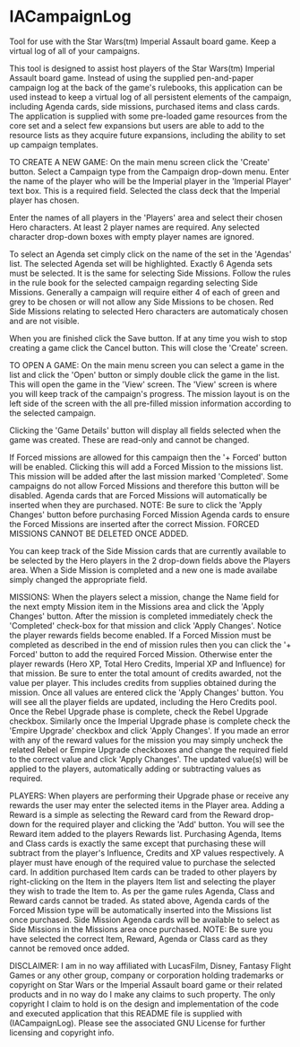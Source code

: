# IACampaignLog
Tool for use with the Star Wars(tm) Imperial Assault board game. Keep a virtual log of all of your campaigns.

This tool is designed to assist host players of the Star Wars(tm) Imperial Assault board game.
Instead of using the supplied pen-and-paper campaign log at the back of the game's rulebooks,
this application can be used instead to keep a virtual log of all persistent elements of the campaign,
including Agenda cards, side missions, purchased items and class cards.
The application is supplied with some pre-loaded game resources from the core set and a select few expansions
but users are able to add to the resource lists as they acquire future expansions, including the ability to set up
campaign templates.

TO CREATE A NEW GAME:
On the main menu screen click the 'Create' button.
Select a Campaign type from the Campaign drop-down menu.
Enter the name of the player who will be the Imperial player in the 'Imperial Player' text box. This is a required field.
Selected the class deck that the Imperial player has chosen.

Enter the names of all players in the 'Players' area and select their chosen Hero characters. At least 2 player names are
required. Any selected character drop-down boxes with empty player names are ignored.

To select an Agenda set cimply click on the name of the set in the 'Agendas' list. The selected Agenda set will be highlighted.
Exactly 6 Agenda sets must be selected.
It is the same for selecting Side Missions. Follow the rules in the rule book for the selected campaign regarding selecting
Side Missions. Generally a campaign will require either 4 of each of green and grey to be chosen or will not allow any
Side Missions to be chosen. Red Side Missions relating to selected Hero characters are automaticaly chosen and are not visible.

When you are finished click the Save button. If at any time you wish to stop creating a game click the Cancel button.
This will close the 'Create' screen.

TO OPEN A GAME:
On the main menu screen you can select a game in the list and click the 'Open' button or simply double click the game
in the list. This will open the game in the 'View' screen.
The 'View' screen is where you will keep track of the campaign's progress. The mission layout is on the left side of the
screen with the all pre-filled mission information according to the selected campaign.

Clicking the 'Game Details' button will display all fields selected when the game was created. These are read-only
and cannot be changed.

If Forced missions are allowed for this campaign then the '+ Forced' button will be enabled. Clicking this will add
a Forced Mission to the missions list. This mission will be added after the last mission marked 'Completed'.
Some campaigns do not allow Forced Missions and therefore this button will be disabled. Agenda cards that are
Forced Missions will automatically be inserted when they are purchased.
NOTE: Be sure to click the 'Apply Changes' button before purchasing Forced Mission Agenda cards to ensure the
Forced Missions are inserted after the correct Mission. FORCED MISSIONS CANNOT BE DELETED ONCE ADDED.

You can keep track of the Side Mission cards that are currently available to be selected by the Hero players in the
2 drop-down fields above the Players area. When a Side Mission is completed and a new one is made availabe
simply changed the appropriate field.

MISSIONS:
When the players select a mission, change the Name field for the next empty Mission item in the Missions area and
click the 'Apply Changes' button.
After the mission is completed immediately check the 'Completed' check-box for that mission and click 'Apply Changes'.
Notice the player rewards fields become enabled.
If a Forced Mission must be completed as described in the end of mission rules then you can click the '+ Forced' button
to add the required Forced Mission.
Otherwise enter the player rewards (Hero XP, Total Hero Credits, Imperial XP and Influence) for that mission.
Be sure to enter the total amount of credits awarded, not the value per player. This includes credits from supplies
obtained during the mission. Once all values are entered click the 'Apply Changes' button. You will see all the player
fields are updated, including the Hero Credits pool.
Once the Rebel Upgrade phase is complete, check the Rebel Upgrade checkbox.
Similarly once the Imperial Upgrade phase is complete check the 'Empire Upgrade' checkbox and click 'Apply Changes'.
If you made an error with any of the reward values for the mission you may simply uncheck the related Rebel or Empire
Upgrade checkboxes and change the required field to the correct value and click 'Apply Changes'. The updated value(s)
will be applied to the players, automatically adding or subtracting values as required.

PLAYERS:
When players are performing their Upgrade phase or receive any rewards the user may enter the selected items in the
Player area. Adding a Reward is a simple as selecting the Reward card from the Reward drop-down for the required player
and clicking the 'Add' button. You will see the Reward item added to the players Rewards list.
Purchasing Agenda, Items and Class cards is exactly the same except that purchasing these will subtract from the player's
Influence, Credits and XP values respectively. A player must have enough of the required value to purchase the selected card.
In addition purchased Item cards can be traded to other players by right-clicking on the Item in the players Item list and
selecting the player they wish to trade the Item to. As per the game rules Agenda, Class and Reward cards cannot be traded.
As stated above, Agenda cards of the Forced Mission type will be automatically inserted into the Missions list once purchased.
Side Mission Agenda cards will be available to select as Side Missions in the Missions area once purchased.
NOTE: Be sure you have selected the correct Item, Reward, Agenda or Class card as they cannot be removed once added.

DISCLAIMER:
I am in no way affiliated with LucasFilm, Disney, Fantasy Flight Games or any other group, company or corporation
holding trademarks or copyright on Star Wars or the Imperial Assault board game or their related products and
in no way do I make any claims to such property.
The only copyright I claim to hold is on the design and implementation of the code and executed application that this
README file is supplied with (IACampaignLog). Please see the associated GNU License for further licensing and copyright info.
